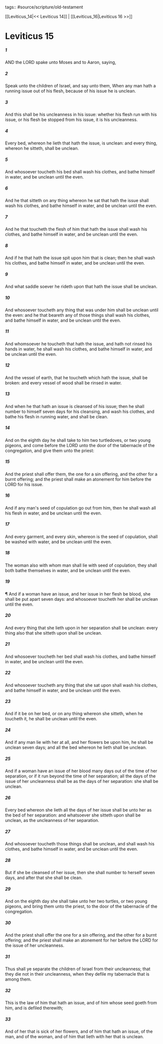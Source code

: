 tags:: #source/scripture/old-testament

[[Leviticus_14|<< Leviticus 14]] | [[Leviticus_16|Leviticus 16 >>]]

# Leviticus 15

##### 1

AND the LORD spake unto Moses and to Aaron, saying,

##### 2

Speak unto the children of Israel, and say unto them, When any man hath a running issue out of his flesh, because of his issue he is unclean.

##### 3

And this shall be his uncleanness in his issue: whether his flesh run with his issue, or his flesh be stopped from his issue, it is his uncleanness.

##### 4

Every bed, whereon he lieth that hath the issue, is unclean: and every thing, whereon he sitteth, shall be unclean.

##### 5

And whosoever toucheth his bed shall wash his clothes, and bathe himself in water, and be unclean until the even.

##### 6

And he that sitteth on any thing whereon he sat that hath the issue shall wash his clothes, and bathe himself in water, and be unclean until the even.

##### 7

And he that toucheth the flesh of him that hath the issue shall wash his clothes, and bathe himself in water, and be unclean until the even.

##### 8

And if he that hath the issue spit upon him that is clean; then he shall wash his clothes, and bathe himself in water, and be unclean until the even.

##### 9

And what saddle soever he rideth upon that hath the issue shall be unclean.

##### 10

And whosoever toucheth any thing that was under him shall be unclean until the even: and he that beareth any of those things shall wash his clothes, and bathe himself in water, and be unclean until the even.

##### 11

And whomsoever he toucheth that hath the issue, and hath not rinsed his hands in water, he shall wash his clothes, and bathe himself in water, and be unclean until the even.

##### 12

And the vessel of earth, that he toucheth which hath the issue, shall be broken: and every vessel of wood shall be rinsed in water.

##### 13

And when he that hath an issue is cleansed of his issue; then he shall number to himself seven days for his cleansing, and wash his clothes, and bathe his flesh in running water, and shall be clean.

##### 14

And on the eighth day he shall take to him two turtledoves, or two young pigeons, and come before the LORD unto the door of the tabernacle of the congregation, and give them unto the priest:

##### 15

And the priest shall offer them, the one for a sin offering, and the other for a burnt offering; and the priest shall make an atonement for him before the LORD for his issue.

##### 16

And if any man's seed of copulation go out from him, then he shall wash all his flesh in water, and be unclean until the even.

##### 17

And every garment, and every skin, whereon is the seed of copulation, shall be washed with water, and be unclean until the even.

##### 18

The woman also with whom man shall lie with seed of copulation, they shall both bathe themselves in water, and be unclean until the even.

##### 19

¶ And if a woman have an issue, and her issue in her flesh be blood, she shall be put apart seven days: and whosoever toucheth her shall be unclean until the even.

##### 20

And every thing that she lieth upon in her separation shall be unclean: every thing also that she sitteth upon shall be unclean.

##### 21

And whosoever toucheth her bed shall wash his clothes, and bathe himself in water, and be unclean until the even.

##### 22

And whosoever toucheth any thing that she sat upon shall wash his clothes, and bathe himself in water, and be unclean until the even.

##### 23

And if it be on her bed, or on any thing whereon she sitteth, when he toucheth it, he shall be unclean until the even.

##### 24

And if any man lie with her at all, and her flowers be upon him, he shall be unclean seven days; and all the bed whereon he lieth shall be unclean.

##### 25

And if a woman have an issue of her blood many days out of the time of her separation, or if it run beyond the time of her separation; all the days of the issue of her uncleanness shall be as the days of her separation: she shall be unclean.

##### 26

Every bed whereon she lieth all the days of her issue shall be unto her as the bed of her separation: and whatsoever she sitteth upon shall be unclean, as the uncleanness of her separation.

##### 27

And whosoever toucheth those things shall be unclean, and shall wash his clothes, and bathe himself in water, and be unclean until the even.

##### 28

But if she be cleansed of her issue, then she shall number to herself seven days, and after that she shall be clean.

##### 29

And on the eighth day she shall take unto her two turtles, or two young pigeons, and bring them unto the priest, to the door of the tabernacle of the congregation.

##### 30

And the priest shall offer the one for a sin offering, and the other for a burnt offering; and the priest shall make an atonement for her before the LORD for the issue of her uncleanness.

##### 31

Thus shall ye separate the children of Israel from their uncleanness; that they die not in their uncleanness, when they defile my tabernacle that is among them.

##### 32

This is the law of him that hath an issue, and of him whose seed goeth from him, and is defiled therewith;

##### 33

And of her that is sick of her flowers, and of him that hath an issue, of the man, and of the woman, and of him that lieth with her that is unclean.
